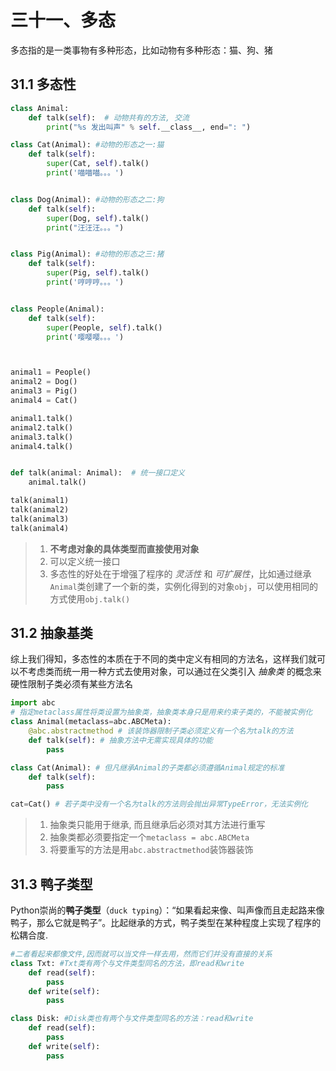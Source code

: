 # 三十一、多态
多态指的是一类事物有多种形态，比如动物有多种形态：猫、狗、猪

## 31.1 多态性
```python
class Animal:
    def talk(self):  # 动物共有的方法, 交流
        print("%s 发出叫声" % self.__class__, end=": ")

class Cat(Animal): #动物的形态之一:猫
    def talk(self):
        super(Cat, self).talk()
        print('喵喵喵。。。')


class Dog(Animal): #动物的形态之二:狗
    def talk(self):
        super(Dog, self).talk()
        print("汪汪汪。。。")


class Pig(Animal): #动物的形态之三:猪
    def talk(self):
        super(Pig, self).talk()
        print('哼哼哼。。。')


class People(Animal):
    def talk(self):
        super(People, self).talk()
        print('嘤嘤嘤。。。')



animal1 = People()
animal2 = Dog()
animal3 = Pig()
animal4 = Cat()

animal1.talk()
animal2.talk()
animal3.talk()
animal4.talk()


def talk(animal: Animal):  # 统一接口定义
    animal.talk()

talk(animal1)
talk(animal2)
talk(animal3)
talk(animal4)
```
> 1. **不考虑对象的具体类型而直接使用对象**
> 2. 可以定义统一接口
> 3. 多态性的好处在于增强了程序的 *灵活性* 和 *可扩展性*，比如通过继承`Animal`类创建了一个新的类，实例化得到的对象`obj`，可以使用相同的方式使用`obj.talk()`

## 31.2 抽象基类
综上我们得知，多态性的本质在于不同的类中定义有相同的方法名，这样我们就可以不考虑类而统一用一种方式去使用对象，可以通过在父类引入 *抽象类* 的概念来硬性限制子类必须有某些方法名

```python
import abc
# 指定metaclass属性将类设置为抽象类，抽象类本身只是用来约束子类的，不能被实例化
class Animal(metaclass=abc.ABCMeta): 
    @abc.abstractmethod # 该装饰器限制子类必须定义有一个名为talk的方法
    def talk(self): # 抽象方法中无需实现具体的功能
        pass

class Cat(Animal): # 但凡继承Animal的子类都必须遵循Animal规定的标准
    def talk(self):
        pass

cat=Cat() # 若子类中没有一个名为talk的方法则会抛出异常TypeError，无法实例化
```
> 1. 抽象类只能用于继承, 而且继承后必须对其方法进行重写
> 2. 抽象类都必须要指定一个`metaclass = abc.ABCMeta`
> 3. 将要重写的方法是用`abc.abstractmethod`装饰器装饰

## 31.3 鸭子类型
Python崇尚的**鸭子类型**（`duck typing`）：“如果看起来像、叫声像而且走起路来像鸭子，那么它就是鸭子”。比起继承的方式，鸭子类型在某种程度上实现了程序的松耦合度. 
```python
#二者看起来都像文件,因而就可以当文件一样去用，然而它们并没有直接的关系
class Txt: #Txt类有两个与文件类型同名的方法，即read和write
    def read(self):
        pass
    def write(self):
        pass

class Disk: #Disk类也有两个与文件类型同名的方法：read和write
    def read(self):
        pass
    def write(self):
        pass
```






